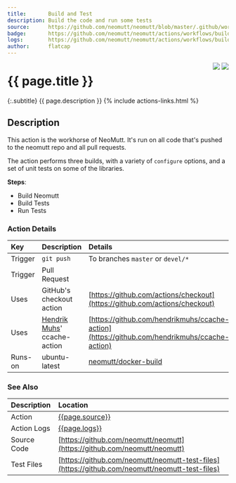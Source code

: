 ```yaml
---
title:       Build and Test
description: Build the code and run some tests
source:      https://github.com/neomutt/neomutt/blob/master/.github/workflows/build-and-test.yml
badge:       https://github.com/neomutt/neomutt/actions/workflows/build-and-test.yml/badge.svg?branch=master&event=push
logs:        https://github.com/neomutt/neomutt/actions/workflows/build-and-test.yml
author:      flatcap
---
```


<div style="float: right;">
<a href="https://github.com/neomutt/neomutt/actions/workflows/build-and-test.yml"><img src="https://github.com/neomutt/neomutt/actions/workflows/build-and-test.yml/badge.svg?branch=master&event=push" /></a>
<a href="https://lgtm.com/projects/g/neomutt/neomutt"><img src="https://img.shields.io/lgtm/alerts/github/neomutt/neomutt" /></a>
</div>

# {{ page.title }}

{:.subtitle}
{{ page.description }}
{% include actions-links.html %}

## Description

This action is the workhorse of NeoMutt.  It's run on all code that's pushed to
the neomutt repo and all pull requests.

The action performs three builds, with a variety of `configure` options, and a
set of unit tests on some of the libraries.

**Steps**:
- Build Neomutt
- Build Tests
- Run Tests

### Action Details

| Key     | Description                                                    | Details                                                                                        |
| :------ | :------------------------------------------------------------- | :--------------------------------------------------------------------------------------------- |
| Trigger | `git push`                                                     | To branches `master` or `devel/*`                                                              |
| Trigger | Pull Request                                                   |                                                                                                |
| Uses    | GitHub's checkout action                                       | [https://github.com/actions/checkout](https://github.com/actions/checkout)                     |
| Uses    | [Hendrik Muhs](https://github.com/hendrikmuhs)' ccache-action  | [https://github.com/hendrikmuhs/ccache-action](https://github.com/hendrikmuhs/ccache-action)   |
| Runs-on | ubuntu-latest                                                  | [neomutt/docker-build](https://ghcr.io/neomutt/docker-build)                                   |

### See Also

| Description | Location                                                                                       |
| :---------- | :--------------------------------------------------------------------------------------------- |
| Action      | [{{page.source}}]({{page.source}})                                                             |
| Action Logs | [{{page.logs}}]({{page.logs}})                                                                 |
| Source Code | [https://github.com/neomutt/neomutt](https://github.com/neomutt/neomutt)                       |
| Test Files  | [https://github.com/neomutt/neomutt-test-files](https://github.com/neomutt/neomutt-test-files) |


